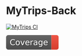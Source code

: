 # MyTrips-Back

[![MyTrips CI](https://github.com/my-trips/MyTrips-Back/actions/workflows/build.yml/badge.svg)](https://github.com/my-trips/MyTrips-Back/actions/workflows/build.yml)


![MyTrips Coverage](https://github.com/my-trips/MyTrips-Back/blob/master/badges/test-coverage.svg)



